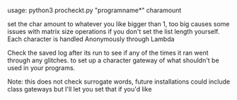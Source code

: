 usage: python3 procheckt.py "programname*" charamount

set the char amount to whatever you like bigger than 1, too big causes some issues with matrix size operations if you don't set the list length yourself. Each character is handled Anonymously through Lambda

Check the saved log after its run to see if any of the times it ran went through any glitches. to set up a character gateway of what shouldn't be used in your programs.


Note: this does not check surrogate words, future installations could include class gateways but I'll let you set that if you'd like
